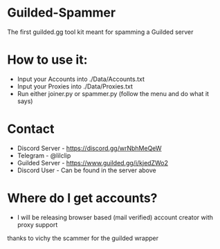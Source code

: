 # Guilded-Spammer
The first guilded.gg tool kit meant for spamming a Guilded server

# How to use it:
* Input your Accounts into ./Data/Accounts.txt
* Input your Proxies into ./Data/Proxies.txt
* Run either joiner.py or spammer.py (follow the menu and do what it says)

# Contact 
* Discord Server - https://discord.gg/wrNbhMeQeW
* Telegram - @lilclip
* Guilded Server - https://www.guilded.gg/i/kjedZWo2
* Discord User -  Can be found in the server above

# Where do I get accounts?
* I will be releasing browser based (mail verified) account creator with proxy support

thanks to vichy the scammer for the guilded wrapper
